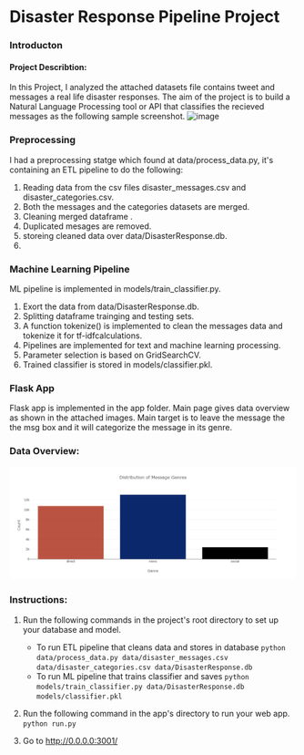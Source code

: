 # Disaster Response Pipeline Project

### Introducton
#### Project Describtion:
In this Project, I analyzed the attached datasets file contains tweet and messages a real life disaster responses. The aim of the project is to build a Natural Language Processing tool or API that classifies the recieved messages as the following  sample screenshot.
![image](https://user-images.githubusercontent.com/80397129/153633555-7c6ee995-e6a4-42d8-a301-d67cc3503d37.png)

### Preprocessing
I had a preprocessing statge which found at data/process_data.py, it's containing an ETL pipeline to do the following:

1. Reading data from the csv files disaster_messages.csv and disaster_categories.csv.
2. Both the messages and the categories datasets are merged.
3. Cleaning merged dataframe .
4. Duplicated mesages are removed.
5. storeing cleaned data over data/DisasterResponse.db.
6. 
### Machine Learning Pipeline
ML pipeline is implemented in models/train_classifier.py.

1. Exort the data from data/DisasterResponse.db.
2. Splitting dataframe trainging and testing sets.
3. A function tokenize() is implemented to clean the messages data and tokenize it for tf-idfcalculations.
4. Pipelines are implemented for text and machine learning processing.
5. Parameter selection is based on GridSearchCV.
6. Trained classifier is stored in models/classifier.pkl.

### Flask App
Flask app is implemented in the app folder.
Main page gives data overview as shown in the attached images. Main target is to leave the message the the msg box and it will categorize the message in its genre.

### Data Overview:

![image](https://github.com/AyaAbulnasr/Disaster-Response-pipeline-Project/blob/main/MSG_Genre_Distribution.png)




### Instructions:
1. Run the following commands in the project's root directory to set up your database and model.

    - To run ETL pipeline that cleans data and stores in database
        `python data/process_data.py data/disaster_messages.csv data/disaster_categories.csv data/DisasterResponse.db`
    - To run ML pipeline that trains classifier and saves
        `python models/train_classifier.py data/DisasterResponse.db models/classifier.pkl`

2. Run the following command in the app's directory to run your web app.
    `python run.py`

3. Go to http://0.0.0.0:3001/
